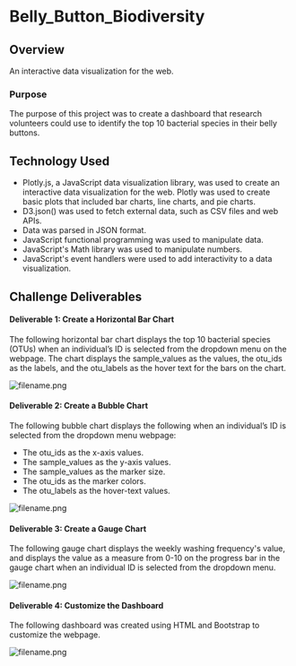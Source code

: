 # Belly_Button_Biodiversity

## Overview

An interactive data visualization for the web. 

### Purpose

The purpose of this project was to create a dashboard that research volunteers could use to identify the top 10 bacterial species in their belly buttons.

## Technology Used

- Plotly.js, a JavaScript data visualization library, was used to create an interactive data visualization for the web. Plotly was used to create basic plots that included bar charts, line charts, and pie charts.
- D3.json() was used to fetch external data, such as CSV files and web APIs.
- Data was parsed in JSON format.
- JavaScript functional programming was used to manipulate data.
- JavaScript's Math library was used to manipulate numbers.
- JavaScript's event handlers were used to add interactivity to a data visualization.

## Challenge Deliverables

#### Deliverable 1: Create a Horizontal Bar Chart

The following horizontal bar chart displays the top 10 bacterial species (OTUs) when an individual’s ID is selected from the dropdown menu on the webpage. The chart displays the sample_values as the values, the otu_ids as the labels, and the otu_labels as the hover text for the bars on the chart.

![filename.png](https://github.com/KimberlyCrawford/Belly_Button_Biodiversity/blob/main/filename.png)

#### Deliverable 2: Create a Bubble Chart 

The following bubble chart displays the following when an individual’s ID is selected from the dropdown menu webpage: 

- The otu_ids as the x-axis values.
- The sample_values as the y-axis values.
- The sample_values as the marker size.
- The otu_ids as the marker colors.
- The otu_labels as the hover-text values.

![filename.png](https://github.com/KimberlyCrawford/Belly_Button_Biodiversity/blob/main/filename.png)

#### Deliverable 3: Create a Gauge Chart

The following gauge chart displays the weekly washing frequency's value, and displays the value as a measure from 0-10 on the progress bar in the gauge chart when an individual ID is selected from the dropdown menu.

![filename.png](https://github.com/KimberlyCrawford/Belly_Button_Biodiversity/blob/main/filename.png)

#### Deliverable 4: Customize the Dashboard

The following dashboard was created using HTML and Bootstrap to customize the webpage.

![filename.png](https://github.com/KimberlyCrawford/Belly_Button_Biodiversity/blob/main/filename.png)

